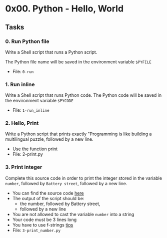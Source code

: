 # 0x00. Python - Hello, World

## Tasks

### 0. Run Python file

Write a Shell script that runs a Python script.

The Python file name will be saved in the environment variable `$PYFILE`
- File: `0-run`

### 1. Run inline

Write a Shell script that runs Python code.
The Python code will be saved in the environment variable `$PYCODE`
- File: `1-run_inline`

### 2. Hello, Print

Write a Python script that prints exactly "Programming is like building a multilingual puzzle, followed by a new line.
 - Use the function print
 - File: 2-print.py

### 3. Print integer

Complete this source code in order to print the integer stored in the variable `number`, followed by `Battery street`, followed by a new line.
- You can find the source code [here](https://github.com/alx-tools/0x00.py/blob/master/3-print_number.py)
- The output of the script should be:
	- the number, followed by Battery street,
	- followed by a new line
- You are not allowed to cast the variable `number` into a string
- Your code must be 3 lines long
- You have to use f-strings [tips](https://realpython.com/python-f-strings/)
- File: `3-print_number.py`
